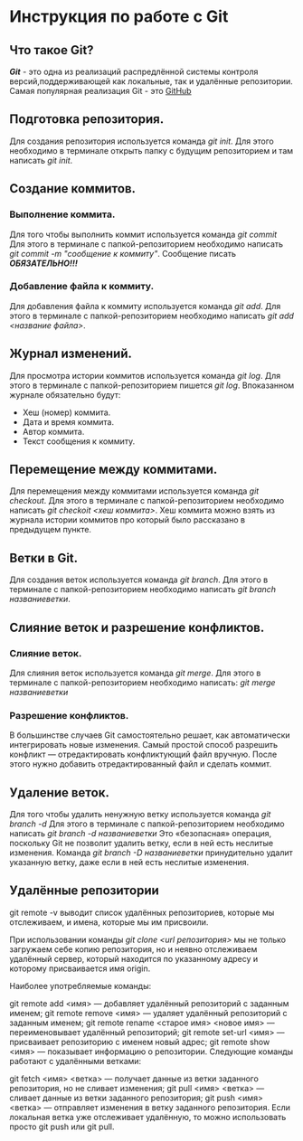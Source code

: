 # Инструкция по работе с Git

## Что такое Git?

***Git*** - это одна из реализаций распредлённой системы контроля версий,поддерживающей как локальные, так и удалённые репозитории. Самая популярная реализация Git - это [GitHub](https://github.com)

## Подготовка репозитория.

Для создания репозитория используется команда *git init*. Для этого необходимо в терминале открыть папку с будущим репозиторием и там написать *git init*.

## Создание коммитов.

### Выполнение коммита.

Для того чтобы выполнить коммит используется команда *git commit* Для этого в терминале с папкой-репозиторием необходимо написать *git commit -m "сообщение к коммиту"*. Сообщение писать ***ОБЯЗАТЕЛЬНО!!!***

### Добавление файла к коммиту.

Для добавления файла к коммиту используется команда *git add*. Для этого в терминале с папкой-репозиторием необходимо написать *git add <название файла>*.

## Журнал изменений.

Для просмотра истории коммитов используется команда *git log*. Для этого в терминале с папкой-репозиторием пишется *git log*. Впоказанном журнале обязательно будут:
* Хеш (номер) коммита.
* Дата и время коммита.
* Автор коммита.
* Текст сообщения к коммиту.
## Перемещение между коммитами.

Для перемещения между коммитами используется команда *git checkout*. Для этого в терминале с папкой-репозиторием необходимо написать *git checkoit <хеш коммита>*. Хеш коммита можно взять из журнала истории коммитов про который было рассказано в предыдущем пункте.

## Ветки в Git.

Для создания веток используется команда *git branch*. Для этого в терминале с папкой-репозиторием необходимо написать *git branch названиеветки*.

## Слияние веток и разрешение конфликтов.

### Слияние веток.

Для слияния веток используется команда *git merge*. Для этого в терминале с папкой-репозиторием необходимо написать: *git merge названиеветки*

### Разрешение конфликтов. 

В большинстве случаев Git самостоятельно решает, как автоматически интегрировать новые изменения. Самый простой способ разрешить конфликт — отредактировать конфликтующий файл вручную. После этого нужно добавить отредактированный файл и сделать коммит.

## Удаление веток.

Для того чтобы удалить ненужную ветку используется команда *git branch -d* Для этого в терминале с папкой-репозиторием необходимо написать *git branch -d названиеветки* Это «безопасная» операция, поскольку Git не позволит удалить ветку, если в ней есть неслитые изменения. Команда *git branch -D названиеветки* принудительно удалит указанную ветку, даже если в ней есть неслитые изменения.

## Удалённые репозитории

git remote -v выводит список удалённых репозиториев, которые мы отслеживаем, и имена, которые мы им присвоили.

При использовании команды *git clone <url репозитория>* мы не только загружаем себе копию репозитория, но и неявно отслеживаем удалённый сервер, который находится по указанному адресу и которому присваивается имя origin.

Наиболее употребляемые команды:

git remote add <имя> <url> — добавляет удалённый репозиторий с заданным именем;
git remote remove <имя> — удаляет удалённый репозиторий с заданным именем;
git remote rename <старое имя> <новое имя> — переименовывает удалённый репозиторий;
git remote set-url <имя> <url> — присваивает репозиторию с именем новый адрес;
git remote show <имя> — показывает информацию о репозитории.
Следующие команды работают с удалёнными ветками:

git fetch <имя> <ветка> — получает данные из ветки заданного репозитория, но не сливает изменения;
git pull <имя> <ветка> — сливает данные из ветки заданного репозитория;
git push <имя> <ветка> — отправляет изменения в ветку заданного репозитория. Если локальная ветка уже отслеживает удалённую, то можно использовать просто git push или git pull.
